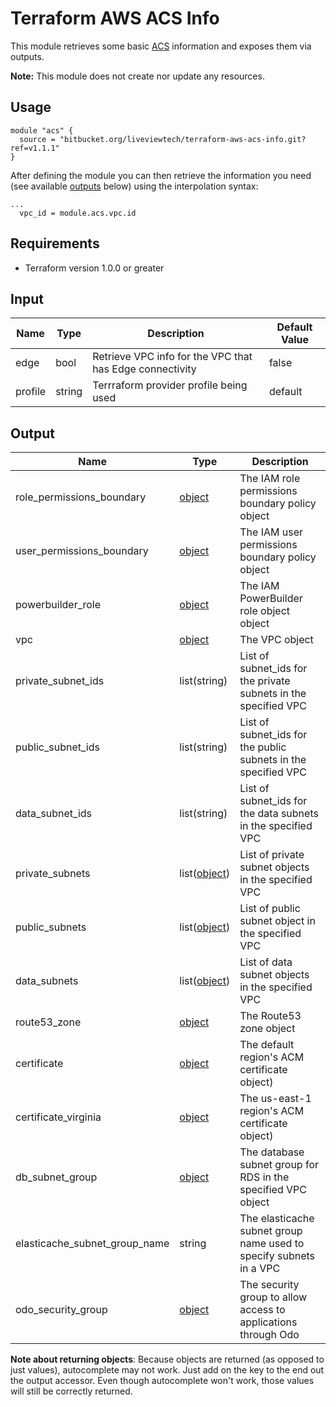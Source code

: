 # Terraform AWS ACS Info

This module retrieves some basic [ACS](https://bitbucket.org/liveviewtech/aws-acs) information and exposes them via outputs. 

**Note:** This module does not create nor update any resources.

## Usage

```hcl
module "acs" {
  source = "bitbucket.org/liveviewtech/terraform-aws-acs-info.git?ref=v1.1.1"
}
```

After defining the module you can then retrieve the information you need (see available [outputs](#output) below) using the interpolation syntax:

```hcl
...
  vpc_id = module.acs.vpc.id
```

## Requirements

* Terraform version 1.0.0 or greater

## Input

| Name              | Type   | Description                                                 | Default Value |
| ----------------- | ------ | ----------------------------------------------------------- | ------------- |
| edge              | bool   | Retrieve VPC info for the VPC that has Edge connectivity    | false         |
| profile           | string | Terrraform provider profile being used                      | default       |

## Output

| Name                           | Type                                                                                                                          | Description                                                        |
| ------------------------------ | ----------------------------------------------------------------------------------------------------------------------------- | ------------------------------------------------------------------ |
| role_permissions_boundary      | [object](https://www.terraform.io/docs/providers/aws/d/iam_policy.html#attributes-reference)                                  | The IAM role permissions boundary policy object                    |
| user_permissions_boundary      | [object](https://www.terraform.io/docs/providers/aws/d/iam_policy.html#attributes-reference)                                  | The IAM user permissions boundary policy object                    |
| powerbuilder_role              | [object](https://www.terraform.io/docs/providers/aws/d/iam_role.html#attributes-reference)                                    | The IAM PowerBuilder role object object                            |
| vpc                            | [object](https://www.terraform.io/docs/providers/aws/d/vpc.html#attributes-reference)                                         | The VPC object                                                     |
| private_subnet_ids             | list(string)                                                                                                                  | List of subnet_ids for the private subnets in the specified VPC    |
| public_subnet_ids              | list(string)                                                                                                                  | List of subnet_ids for the public subnets in the specified VPC     |
| data_subnet_ids                | list(string)                                                                                                                  | List of subnet_ids for the data subnets in the specified VPC       |
| private_subnets                | list([object](https://www.terraform.io/docs/providers/aws/r/subnet.html#attributes-reference))                                | List of private subnet objects in the specified VPC                |
| public_subnets                 | list([object](https://www.terraform.io/docs/providers/aws/r/subnet.html#attributes-reference))                                | List of public subnet object in the specified VPC                  |
| data_subnets                   | list([object](https://www.terraform.io/docs/providers/aws/r/subnet.html#attributes-reference))                                | List of data subnet objects in the specified VPC                   |
| route53_zone                   | [object](https://www.terraform.io/docs/providers/aws/r/route53_zone.html#attributes-reference)                                | The Route53 zone object                                            |
| certificate                    | [object](https://www.terraform.io/docs/providers/aws/d/acm_certificate.html#attributes-reference)                             | The default region's ACM certificate object)                       |
| certificate_virginia           | [object](https://www.terraform.io/docs/providers/aws/d/acm_certificate.html#attributes-reference)                             | The us-east-1 region's ACM certificate object)                     |
| db_subnet_group                | [object](https://registry.terraform.io/providers/hashicorp/aws/latest/docs/data-sources/db_subnet_group#attributes-reference) | The database subnet group for RDS in the specified VPC object      |
| elasticache_subnet_group_name  | string                                                                                                                        | The elasticache subnet group name used to specify subnets in a VPC |
| odo_security_group             | [object](https://registry.terraform.io/providers/hashicorp/aws/latest/docs/data-sources/security_group#attributes-reference)  | The security group to allow access to applications through Odo     |

**Note about returning objects**: Because objects are returned (as opposed to just values), autocomplete may not work. Just add on the key to the end out the output accessor. Even though autocomplete won't work, those values will still be correctly returned.
